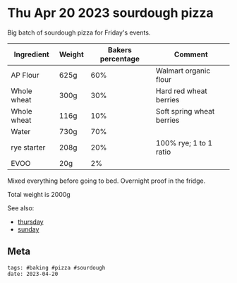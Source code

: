 # Thu Apr 20 2023 sourdough pizza

Big batch of sourdough pizza for Friday's events.

| Ingredient  | Weight | Bakers percentage | Comment                   |
| ----------- | ------ | ----------------- | ------------------------- |
| AP Flour    | 625g   | 60%               | Walmart organic flour     |
| Whole wheat | 300g   | 30%               | Hard red wheat berries    |
| Whole wheat | 116g   | 10%               | Soft spring wheat berries |
| Water       | 730g   | 70%               |                           |
| rye starter | 208g   | 20%               | 100% rye; 1 to 1 ratio    |
| EVOO        | 20g    | 2%                |                           |

Mixed everything before going to bed. Overnight proof in the fridge.

Total weight is 2000g

See also:

- [thursday](keg://jlrickert/356)
- [sunday](keg://jlrickert/348)

## Meta

    tags: #baking #pizza #sourdough
    date: 2023-04-20

